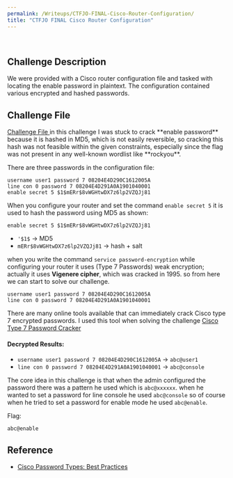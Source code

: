 ```yaml
---
permalink: /Writeups/CTFJO-FINAL-Cisco-Router-Configuration/
title: "CTFJO FINAL Cisco Router Configuration"
---
```

<br>




## Challenge Description

We were provided with a Cisco router configuration file and tasked with locating the enable password in plaintext. The configuration contained various encrypted and hashed passwords.

## Challenge File
<a href="{{ '/assets/images/files/CTF-Cisco.pdf' | relative_url }}" target="_blank">
  Challenge File
</a>
in this challenge I was stuck to crack **enable password** because it is hashed in MD5, which is not easily reversible, so cracking this hash was not feasible within the given constraints, especially since the flag was not present in any well-known wordlist like **rockyou**.

There are three passwords in the configuration file:
```
username user1 password 7 08204E4D290C1612005A
line con 0 password 7 08204E4D291A0A1901040001
enable secret 5 $1$mERr$8vWGHtwDX7z6lp2VZQJj81
```

When you configure your router and set the command `enable secret 5` it is used to hash the password using MD5 as shown:

```
enable secret 5 $1$mERr$8vWGHtwDX7z6lp2VZQJj81
```
- `'$1$` →  MD5
- `mERr$8vWGHtwDX7z6lp2VZQJj81` → hash + salt


when you write the command `service password-encryption` while configuring your router it uses (Type 7 Passwords) weak encryption; actually it uses **Vigenere cipher**, which was cracked in 1995. so from here we can start to solve our challenge.

```
username user1 password 7 08204E4D290C1612005A
line con 0 password 7 08204E4D291A0A1901040001
```


There are many online tools  available that can immediately crack Cisco type 7 encrypted passwords. I used this tool when solving the challenge  [Cisco Type 7 Password Cracker](https://cisco-type-7-password-cracker.goffinet.org/?utm_source=chatgpt.com)

#### Decrypted Results:

- `username user1 password 7 08204E4D290C1612005A` → `abc@user1`
- `line con 0 password 7 08204E4D291A0A1901040001` → `abc@console`

The core idea in this challenge is that when the admin configured the password there was a pattern he used which is `abc@xxxxxx`. when he wanted to set a password for line console he used `abc@console` so of course when he tried to set a password for enable mode he used `abc@enable`.


Flag: 
```
abc@enable
```


## Reference

- [Cisco Password Types: Best Practices](https://media.defense.gov/2022/Feb/17/2002940795/-1/-1/1/CSI_CISCO_PASSWORD_TYPES_BEST_PRACTICES_20220217.PDF)



